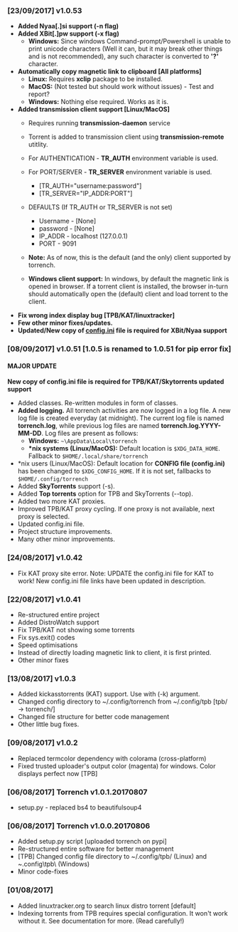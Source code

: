 ### [23/09/2017] v1.0.53
* **Added Nyaa[.]si support (-n flag)**
* **Added XBit[.]pw support (-x flag)**
    * **Windows:** Since windows Command-prompt/Powershell is unable to print unicode characters (Well it can, but it may break other things and is not recommended), any such character is converted to **'?'** character.
* **Automatically copy magnetic link to clipboard [All platforms]**
    * **Linux:** Requires **xclip** package to be installed.
    * **MacOS:** (Not tested but should work without issues) - Test and report?
    * **Windows:** Nothing else required. Works as it is.
* **Added transmission client support [Linux/MacOS]**
    * Requires running **transmission-daemon** service
    * Torrent is added to transmission client using **transmission-remote** utitlity.
    * For AUTHENTICATION - **TR_AUTH** environment variable is used.
    * For PORT/SERVER - **TR_SERVER** environment variable is used.
        * [TR_AUTH="username:password"]
        * [TR_SERVER="IP_ADDR:PORT"]
    * DEFAULTS (If TR_AUTH or TR_SERVER is not set)
        * Username - [None]
        * password - [None]
        * IP_ADDR - localhost (127.0.0.1)
        * PORT - 9091
    * **Note:** As of now, this is the default (and the only) client supported by torrench.

    * **Windows client support:** In windows, by default the magnetic link is opened in browser. If a torrent client is installed, the browser in-turn should automatically open the (default) client and load torrent to the client.
* **Fix wrong index display bug [TPB/KAT/linuxtracker]**
* **Few other minor fixes/updates.**
* **Updated/New copy of [config.ini](https://github.com/kryptxy/torrench#configuration-instructions) file is required for XBit/Nyaa support**


### [08/09/2017] v1.0.51 [1.0.5 is renamed to 1.0.51 for pip error fix]
#### MAJOR UPDATE
**New copy of config.ini file is required for TPB/KAT/Skytorrents updated support**
* Added classes. Re-written modules in form of classes.
* **Added logging.** All torrench activities are now logged in a log file. A new log file is created everyday (at midnight). The current log file is named **torrench.log**, while previous log files are named **torrench.log.YYYY-MM-DD**.
Log files are present as follows:
    * **Windows:** ```~\AppData\Local\torrench```
    * **\*nix systems (Linux/MacOS):** Default location is ```$XDG_DATA_HOME```. Fallback to ```$HOME/.local/share/torrench```
* \*nix users (Linux/MacOS): Default location for **CONFIG file (config.ini)** has been changed to ```$XDG_CONFIG_HOME```. If it is not set, fallbacks to ```$HOME/.config/torrench```
* Added **SkyTorrents** support (-s).
* Added **Top torrents** option for TPB and SkyTorrents (--top).
* Added two more KAT proxies.
* Improved TPB/KAT proxy cycling. If one proxy is not available, next proxy is selected.
* Updated config.ini file.
* Project structure improvements.
* Many other minor improvements.

### [24/08/2017] v1.0.42
* Fix KAT proxy site error.
Note: UPDATE the config.ini file for KAT to work!
New config.ini file links have been updated in description.

### [22/08/2017] v1.0.41
* Re-structured entire project
* Added DistroWatch support
* Fix TPB/KAT not showing some torrents
* Fix sys.exit() codes
* Speed optimisations
* Instead of directly loading magnetic link to client, it is first printed.
* Other minor fixes

### [13/08/2017] v1.0.3
* Added kickasstorrents (KAT) support. Use with (-k) argument.
* Changed config directory to ~/.config/torrench from ~/.config/tpb [tpb/ -> torrench/]
* Changed file structure for better code management
* Other little bug fixes.


### [09/08/2017] v1.0.2
* Replaced termcolor dependency with colorama (cross-platform)
* Fixed trusted uploader's output color (magenta) for windows. Color displays perfect now [TPB]

### [06/08/2017] Torrench v1.0.1.20170807
* setup.py - replaced bs4 to beautifulsoup4

### [06/08/2017] Torrench v1.0.0.20170806
* Added setup.py script [uploaded torrench on pypi]
* Re-structured entire software for better management
* [TPB] Changed config file directory to ~/.config/tpb/ (Linux) and ~\.config\tpb\ (Windows)
* Minor code-fixes

### [01/08/2017]
* Added linuxtracker.org to search linux distro torrent [default]
* Indexing torrents from TPB requires special configuration. It won't work without it.
   See documentation for more. (Read carefully!)
